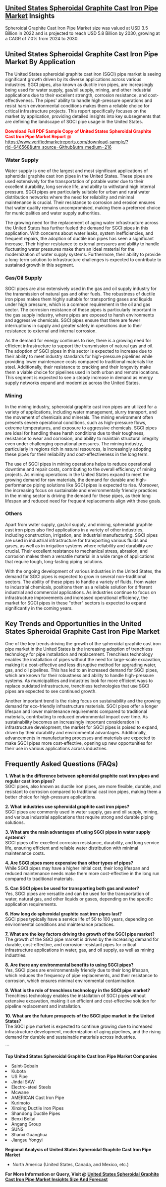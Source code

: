 <h2><a href="https://www.verifiedmarketreports.com/download-sample/?rid=646568&amp;utm_source=Github&amp;utm_medium=216" target="_blank">United States Spheroidal Graphite Cast Iron Pipe Market</a> Insights</h2><p>Spheroidal Graphite Cast Iron Pipe Market size was valued at USD 3.5 Billion in 2022 and is projected to reach USD 5.8 Billion by 2030, growing at a CAGR of 7.0% from 2024 to 2030.</p><p><h2>United States Spheroidal Graphite Cast Iron Pipe Market By Application</h2><p>The United States spheroidal graphite cast iron (SGCI) pipe market is seeing significant growth driven by its diverse applications across various industries. SGCI pipes, also known as ductile iron pipes, are increasingly being used for water supply, gas/oil supply, mining, and other industrial applications due to their excellent strength, corrosion resistance, and cost-effectiveness. The pipes' ability to handle high-pressure operations and resist harsh environmental conditions makes them a reliable choice for critical infrastructure projects. This report specifically focuses on the market by application, providing detailed insights into key subsegments that are defining the landscape of SGCI pipe usage in the United States.</p><p><p><span class=""><span style="color: #ff0000;"><strong>Download Full PDF Sample Copy of United States Spheroidal Graphite Cast Iron Pipe Market Report</strong> @ </span><a href="https://www.verifiedmarketreports.com/download-sample/?rid=646568&amp;utm_source=Github&amp;utm_medium=216" target="_blank">https://www.verifiedmarketreports.com/download-sample/?rid=646568&amp;utm_source=Github&amp;utm_medium=216</a></span></p></p><h3>Water Supply</h3><p>Water supply is one of the largest and most significant applications of spheroidal graphite cast iron pipes in the United States. These pipes are used extensively for the transportation of potable water due to their excellent durability, long service life, and ability to withstand high internal pressure. SGCI pipes are particularly suitable for urban and rural water distribution networks where the need for reliability and minimal maintenance is crucial. Their resistance to corrosion and erosion ensures that water quality remains uncompromised, making them a preferred choice for municipalities and water supply authorities.</p><p>The growing need for the replacement of aging water infrastructure across the United States has further fueled the demand for SGCI pipes in this application. With concerns about water leaks, system inefficiencies, and frequent repairs, the adoption of ductile iron pipes has seen a significant increase. Their higher resistance to external pressures and ability to handle fluctuating water pressures make them an ideal material for the modernization of water supply systems. Furthermore, their ability to provide a long-term solution to infrastructure challenges is expected to contribute to sustained growth in this segment.</p><h3>Gas/Oil Supply</h3><p>SGCI pipes are also extensively used in the gas and oil supply industry for the transmission of natural gas and other fuels. The robustness of ductile iron pipes makes them highly suitable for transporting gases and liquids under high pressure, which is a common requirement in the oil and gas sector. The corrosion resistance of these pipes is particularly important in the gas supply industry, where pipes are exposed to harsh environments and aggressive chemicals. SGCI pipes ensure that there are fewer interruptions in supply and greater safety in operations due to their resistance to external and internal corrosion.</p><p>As the demand for energy continues to rise, there is a growing need for efficient infrastructure to support the transmission of natural gas and oil. The adoption of SGCI pipes in this sector is expected to increase due to their ability to meet industry standards for high-pressure pipelines while providing lower maintenance costs compared to traditional materials like steel. Additionally, their resistance to cracking and their longevity make them a viable choice for pipelines used in both urban and remote locations. This segment is expected to see a steady increase in demand as energy supply networks expand and modernize across the United States.</p><h3>Mining</h3><p>In the mining industry, spheroidal graphite cast iron pipes are utilized for a variety of applications, including water management, slurry transport, and the movement of chemicals and minerals. The mining environment often presents severe operational conditions, such as high-pressure flows, extreme temperatures, and exposure to aggressive chemicals. SGCI pipes are ideal for handling these harsh conditions due to their toughness, resistance to wear and corrosion, and ability to maintain structural integrity even under challenging operational pressures. The mining industry, particularly in regions rich in natural resources, is increasingly adopting these pipes for their reliability and cost-effectiveness in the long term.</p><p>The use of SGCI pipes in mining operations helps to reduce operational downtime and repair costs, contributing to the overall efficiency of mining projects. As mining operations in the United States expand to meet the growing demand for raw materials, the demand for durable and high-performance piping solutions like SGCI pipes is expected to rise. Moreover, the increasing focus on sustainable and environmentally friendly practices in the mining sector is driving the demand for these pipes, as their long lifespan and reduced need for frequent replacements align with these goals.</p><h3>Others</h3><p>Apart from water supply, gas/oil supply, and mining, spheroidal graphite cast iron pipes also find applications in a variety of other industries, including construction, irrigation, and industrial manufacturing. SGCI pipes are used in industrial infrastructure for transporting various fluids and gases, as well as in irrigation systems where reliability and durability are crucial. Their excellent resistance to mechanical stress, abrasion, and corrosion makes them a versatile material in a wide range of applications that require tough, long-lasting piping solutions.</p><p>With the ongoing development of various industries in the United States, the demand for SGCI pipes is expected to grow in several non-traditional sectors. The ability of these pipes to handle a variety of fluids, from water to industrial chemicals, positions them as a reliable solution for different industrial and commercial applications. As industries continue to focus on infrastructure improvements and increased operational efficiency, the market for SGCI pipes in these "other" sectors is expected to expand significantly in the coming years.</p><h2>Key Trends and Opportunities in the United States Spheroidal Graphite Cast Iron Pipe Market</h2><p>One of the key trends driving the growth of the spheroidal graphite cast iron pipe market in the United States is the increasing adoption of trenchless technology for pipe installation and replacement. Trenchless technology enables the installation of pipes without the need for large-scale excavation, making it a cost-effective and less disruptive method for upgrading water, gas, and oil pipelines. This has led to an increased demand for SGCI pipes, which are known for their robustness and ability to handle high-pressure systems. As municipalities and industries look for more efficient ways to replace outdated infrastructure, trenchless technologies that use SGCI pipes are expected to see continued growth.</p><p>Another important trend is the rising focus on sustainability and the growing demand for eco-friendly infrastructure materials. SGCI pipes offer a longer lifespan and lower maintenance requirements compared to traditional materials, contributing to reduced environmental impact over time. As sustainability becomes an increasingly important consideration in infrastructure development, the market for SGCI pipes is poised to expand, driven by their durability and environmental advantages. Additionally, advancements in manufacturing processes and materials are expected to make SGCI pipes more cost-effective, opening up new opportunities for their use in various applications across industries.</p><h2>Frequently Asked Questions (FAQs)</h2><p><strong>1. What is the difference between spheroidal graphite cast iron pipes and regular cast iron pipes?</strong><br>SGCI pipes, also known as ductile iron pipes, are more flexible, durable, and resistant to corrosion compared to traditional cast iron pipes, making them a better choice for high-pressure applications.</p><p><strong>2. What industries use spheroidal graphite cast iron pipes?</strong><br>SGCI pipes are commonly used in water supply, gas and oil supply, mining, and various industrial applications that require strong and durable piping solutions.</p><p><strong>3. What are the main advantages of using SGCI pipes in water supply systems?</strong><br>SGCI pipes offer excellent corrosion resistance, durability, and long service life, ensuring efficient and reliable water distribution with minimal maintenance costs.</p><p><strong>4. Are SGCI pipes more expensive than other types of pipes?</strong><br>While SGCI pipes may have a higher initial cost, their long lifespan and reduced maintenance needs make them more cost-effective in the long run compared to traditional materials.</p><p><strong>5. Can SGCI pipes be used for transporting both gas and water?</strong><br>Yes, SGCI pipes are versatile and can be used for the transportation of water, natural gas, and other liquids or gases, depending on the specific application requirements.</p><p><strong>6. How long do spheroidal graphite cast iron pipes last?</strong><br>SGCI pipes typically have a service life of 50 to 100 years, depending on environmental conditions and maintenance practices.</p><p><strong>7. What are the key factors driving the growth of the SGCI pipe market?</strong><br>The growth of the SGCI pipe market is driven by the increasing demand for durable, cost-effective, and corrosion-resistant pipes for critical infrastructure applications in water, gas, and oil supply, as well as mining industries.</p><p><strong>8. Are there any environmental benefits to using SGCI pipes?</strong><br>Yes, SGCI pipes are environmentally friendly due to their long lifespan, which reduces the frequency of pipe replacements, and their resistance to corrosion, which ensures minimal environmental contamination.</p><p><strong>9. What is the role of trenchless technology in the SGCI pipe market?</strong><br>Trenchless technology enables the installation of SGCI pipes without extensive excavation, making it an efficient and cost-effective solution for pipeline replacement and installation.</p><p><strong>10. What are the future prospects of the SGCI pipe market in the United States?</strong><br>The SGCI pipe market is expected to continue growing due to increased infrastructure development, modernization of aging pipelines, and the rising demand for durable and sustainable materials across industries.</p>```</p><p><strong>Top United States Spheroidal Graphite Cast Iron Pipe Market Companies</strong></p><div data-test-id=""><p><li>Saint-Gobain</li><li> Kubota</li><li> US Pipe</li><li> Jindal SAW</li><li> Electro-steel Steels</li><li> Mcwane</li><li> AMERICAN Cast Iron Pipe</li><li> Kurimoto</li><li> Xinxing Ductile Iron Pipes</li><li> Shandong Ductile Pipes</li><li> Benxi Beitai</li><li> Angang Group</li><li> SUNS</li><li> Shanxi Guanghua</li><li> Jiangsu Yongyi</li></p><div><strong>Regional Analysis of&nbsp;United States Spheroidal Graphite Cast Iron Pipe Market</strong></div><ul><li dir="ltr"><p dir="ltr">North America&nbsp;(United States, Canada, and Mexico, etc.)</p></li></ul><p><strong>For More Information or Query, Visit @&nbsp;</strong><strong><a href="https://www.verifiedmarketreports.com/product/spheroidal-graphite-cast-iron-pipe-market/?utm_source=Github&amp;utm_medium=216" target="_blank">United States Spheroidal Graphite Cast Iron Pipe Market Insights Size And Forecast</a></strong></p></div>
